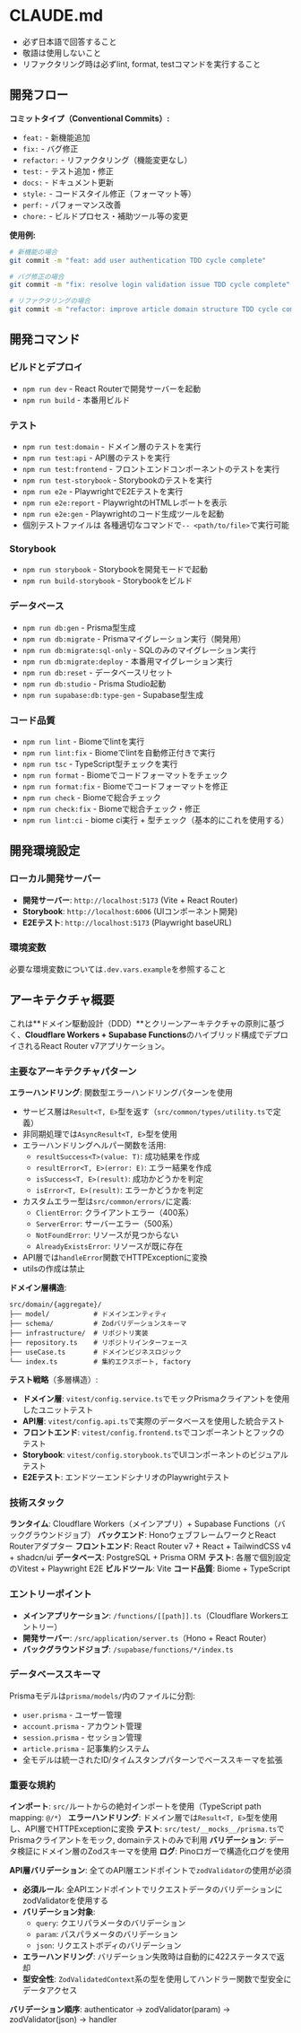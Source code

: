 # CLAUDE.md

- 必ず日本語で回答すること
- 敬語は使用しないこと
- リファクタリング時は必ずlint, format, testコマンドを実行すること

## 開発フロー

**コミットタイプ（Conventional Commits）:**

- `feat:` - 新機能追加
- `fix:` - バグ修正
- `refactor:` - リファクタリング（機能変更なし）
- `test:` - テスト追加・修正
- `docs:` - ドキュメント更新
- `style:` - コードスタイル修正（フォーマット等）
- `perf:` - パフォーマンス改善
- `chore:` - ビルドプロセス・補助ツール等の変更

**使用例:**

```bash
# 新機能の場合
git commit -m "feat: add user authentication TDD cycle complete"

# バグ修正の場合
git commit -m "fix: resolve login validation issue TDD cycle complete"

# リファクタリングの場合
git commit -m "refactor: improve article domain structure TDD cycle complete"
```

## 開発コマンド

### ビルドとデプロイ

- `npm run dev` - React Routerで開発サーバーを起動
- `npm run build` - 本番用ビルド

### テスト

- `npm run test:domain` - ドメイン層のテストを実行
- `npm run test:api` - API層のテストを実行
- `npm run test:frontend` - フロントエンドコンポーネントのテストを実行
- `npm run test-storybook` - Storybookのテストを実行
- `npm run e2e` - PlaywrightでE2Eテストを実行
- `npm run e2e:report` - PlaywrightのHTMLレポートを表示
- `npm run e2e:gen` - Playwrightのコード生成ツールを起動
- 個別テストファイルは 各種適切なコマンドで`-- <path/to/file>`で実行可能

### Storybook

- `npm run storybook` - Storybookを開発モードで起動
- `npm run build-storybook` - Storybookをビルド

### データベース

- `npm run db:gen` - Prisma型生成
- `npm run db:migrate` - Prismaマイグレーション実行（開発用）
- `npm run db:migrate:sql-only` - SQLのみのマイグレーション実行
- `npm run db:migrate:deploy` - 本番用マイグレーション実行
- `npm run db:reset` - データベースリセット
- `npm run db:studio` - Prisma Studio起動
- `npm run supabase:db:type-gen` - Supabase型生成

### コード品質

- `npm run lint` - Biomeでlintを実行
- `npm run lint:fix` - Biomeでlintを自動修正付きで実行
- `npm run tsc` - TypeScript型チェックを実行
- `npm run format` - Biomeでコードフォーマットをチェック
- `npm run format:fix` - Biomeでコードフォーマットを修正
- `npm run check` - Biomeで総合チェック
- `npm run check:fix` - Biomeで総合チェック・修正
- `npm run lint:ci` - biome ci実行 + 型チェック（基本的にこれを使用する）

## 開発環境設定

### ローカル開発サーバー

- **開発サーバー**: `http://localhost:5173` (Vite + React Router)
- **Storybook**: `http://localhost:6006` (UIコンポーネント開発)
- **E2Eテスト**: `http://localhost:5173` (Playwright baseURL)

### 環境変数

必要な環境変数については`.dev.vars.example`を参照すること

## アーキテクチャ概要

これは**ドメイン駆動設計（DDD）**とクリーンアーキテクチャの原則に基づく、**Cloudflare Workers + Supabase Functions**のハイブリッド構成でデプロイされるReact Router v7アプリケーション。

### 主要なアーキテクチャパターン

**エラーハンドリング**: 関数型エラーハンドリングパターンを使用

- サービス層は`Result<T, E>`型を返す（`src/common/types/utility.ts`で定義）
- 非同期処理では`AsyncResult<T, E>`型を使用
- エラーハンドリングヘルパー関数を活用:
  - `resultSuccess<T>(value: T)`: 成功結果を作成
  - `resultError<T, E>(error: E)`: エラー結果を作成
  - `isSuccess<T, E>(result)`: 成功かどうかを判定
  - `isError<T, E>(result)`: エラーかどうかを判定
- カスタムエラー型は`src/common/errors/`に定義:
  - `ClientError`: クライアントエラー（400系）
  - `ServerError`: サーバーエラー（500系）
  - `NotFoundError`: リソースが見つからない
  - `AlreadyExistsError`: リソースが既に存在
- API層では`handleError`関数でHTTPExceptionに変換
- utilsの作成は禁止

**ドメイン層構造**:

```
src/domain/{aggregate}/
├── model/           # ドメインエンティティ
├── schema/          # Zodバリデーションスキーマ
├── infrastructure/  # リポジトリ実装
├── repository.ts    # リポジトリインターフェース
├── useCase.ts       # ドメインビジネスロジック
└── index.ts         # 集約エクスポート, factory
```

**テスト戦略**（多層構造）:

- **ドメイン層**: `vitest/config.service.ts`でモックPrismaクライアントを使用したユニットテスト
- **API層**: `vitest/config.api.ts`で実際のデータベースを使用した統合テスト
- **フロントエンド**: `vitest/config.frontend.ts`でコンポーネントとフックのテスト
- **Storybook**: `vitest/config.storybook.ts`でUIコンポーネントのビジュアルテスト
- **E2Eテスト**: エンドツーエンドシナリオのPlaywrightテスト

### 技術スタック

**ランタイム**: Cloudflare Workers（メインアプリ）+ Supabase Functions（バックグラウンドジョブ）
**バックエンド**: HonoウェブフレームワークとReact Routerアダプター
**フロントエンド**: React Router v7 + React + TailwindCSS v4 + shadcn/ui
**データベース**: PostgreSQL + Prisma ORM
**テスト**: 各層で個別設定のVitest + Playwright E2E
**ビルドツール**: Vite
**コード品質**: Biome + TypeScript

### エントリーポイント

- **メインアプリケーション**: `/functions/[[path]].ts`（Cloudflare Workersエントリー）
- **開発サーバー**: `/src/application/server.ts`（Hono + React Router）
- **バックグラウンドジョブ**: `/supabase/functions/*/index.ts`

### データベーススキーマ

Prismaモデルは`prisma/models/`内のファイルに分割:

- `user.prisma` - ユーザー管理
- `account.prisma` - アカウント管理
- `session.prisma` - セッション管理
- `article.prisma` - 記事集約システム
- 全モデルは統一されたID/タイムスタンプパターンでベーススキーマを拡張

### 重要な規約

**インポート**: `src/`ルートからの絶対インポートを使用（TypeScript path mapping: `@/*`）
**エラーハンドリング**: ドメイン層では`Result<T, E>`型を使用し、API層でHTTPExceptionに変換
**テスト**: `src/test/__mocks__/prisma.ts`でPrismaクライアントをモック, domainテストのみで利用
**バリデーション**: データ検証にドメイン層のZodスキーマを使用
**ログ**: Pinoロガーで構造化ログを使用

**API層バリデーション**: 全てのAPI層エンドポイントで`zodValidator`の使用が必須

- **必須ルール**: 全APIエンドポイントでリクエストデータのバリデーションにzodValidatorを使用する
- **バリデーション対象**: 
  - `query`: クエリパラメータのバリデーション
  - `param`: パスパラメータのバリデーション  
  - `json`: リクエストボディのバリデーション
- **エラーハンドリング**: バリデーション失敗時は自動的に422ステータスで返却
- **型安全性**: `ZodValidatedContext`系の型を使用してハンドラー関数で型安全にデータアクセス

**バリデーション順序**: authenticator → zodValidator(param) → zodValidator(json) → handler
